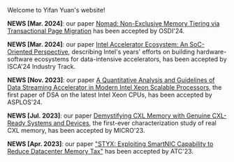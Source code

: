 Welcome to Yifan Yuan's website!

**NEWS [Mar. 2024]**: our paper [Nomad: Non-Exclusive Memory Tiering via Transactional Page Migration](https://yifanyuan3.github.io/publication/nomad) has been accepted by OSDI'24.

**NEWS [Mar. 2024]**: our paper [Intel Accelerator Ecosystem: An SoC-Oriented Perspective](https://yifanyuan3.github.io/publication/isca2024),  describing Intel's years' efforts on building hardware-software ecosystems for data-intensive accelerators, has been accepted by ISCA'24 Industry Track.

**NEWS [Nov. 2023]**: our paper [A Quantitative Analysis and Guidelines of Data Streaming  Accelerator in Modern Intel Xeon Scalable Processors](https://yifanyuan3.github.io/publication/dsa), the first paper of DSA on the latest Intel Xeon CPUs, has been accepted by ASPLOS'24.

**NEWS [Jul. 2023]**: our paper [Demystifying CXL Memory with Genuine CXL-Ready Systems and Devices](https://yifanyuan3.github.io/publication/memo), the first-ever characterization study of real CXL memory, has been accepted by MICRO'23.

**NEWS [Apr. 2023]**: our paper ["STYX: Exploiting SmartNIC Capability to Reduce Datacenter Memory Tax"](https://yifanyuan3.github.io/publication/sytx) has been accepted by ATC'23.

<!---
**NEWS [Oct. 2022]**: our paper ["RAMBDA: RDMA-driven Acceleration Framework for Memory-intensive us-scale Datacenter Applications"](https://yifanyuan3.github.io/publication/rambda) has been accepted by HPCA'23.

**NEWS [Jul. 2022]**: our paper ["IDIO: Network-Driven, Inbound Network Data Orchestration on Server Processors"](https://yifanyuan3.github.io/publication/idio) has been accepted by MICRO'22.

**NEWS [Jul. 2022]**: Joined Intel Labs as a research scientist.

**NEWS [May 2022]**: Successfully defended my PhD dissertation.

**NEWS [Dec. 2021]**: our paper ["Unlocking the Power of Inline Floating-Point Operations on Programmable Switches"](https://yifanyuan3.github.io/publication/fpisa) has been accepted by NSDI'22.


**NEWS [Mar. 2021]**: our paper ["Don't Forget the I/O When Allocating Your LLC"](https://yifanyuan3.github.io/publication/iat) has been accepted by ISCA'21.
-->

  <script type="text/javascript" id="clustrmaps" src="//cdn.clustrmaps.com/map_v2.js?cl=ffffff&w=200&t=n&d=zIqtdsu1r7tkmoW-xJcgXdfGBDQirskYDT15fjS7ZTA"></script>

  <!-- Google tag (gtag.js) -->
<script async src="https://www.googletagmanager.com/gtag/js?id=G-4Z2VN5LL3G"></script>
<script>
  window.dataLayer = window.dataLayer || [];
  function gtag(){dataLayer.push(arguments);}
  gtag('js', new Date());
  gtag('config', 'G-4Z2VN5LL3G');
</script>